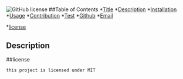 # 
  ![GitHub license](https://img.shields.io/badge/license-MIT-blue.svg)
  ##Table of Contents
  *[Title](#title)
  *[Description](#description)
  *[Installation](#installation)
  *[Usage](#usage)
  *[Contribution](#contribution)
  *[Test](#test)
  *[Github](#userName)
  *[Email](#emailAddress)


  
*[license](#license) 



  ## Description
  
  
  
  
  
  
  

  ##license 
    
    this project is licensed under MIT

